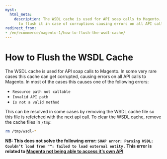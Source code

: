 ```yaml
---
myst:
  html_meta:
    description: The WSDL cache is used for API soap calls to Magento. Read here how
      to flush it in case of corruptions causing errors on all API calls to Magento.
redirect_from:
- /en/ecommerce/magento-1/how-to-flush-the-wsdl-cache/
---
```


<!-- source: https://support.hypernode.com/en/ecommerce/magento-1/how-to-flush-the-wsdl-cache/ -->

# How to Flush the WSDL Cache

The WSDL cache is used for API soap calls to Magento. In some very rare cases this cache can get corrupted, causing errors on all API calls to Magento. In most of the cases this causes one of the following errors:

- `Resource path not callable`
- `Invalid API path`
- `Is not a valid method`

This can be resolved in some cases by removing the WSDL cache file so this file is refetched with the next api call. To clear the WSDL cache, remove the cache files in `/tmp`:

```bash
rm /tmp/wsdl-*
```

**NB: This does not solve the following error: `SOAP error: Parsing WSDL: Couldn’t load from "": failed to load external entity.` This error is related to [Magento not being able to access it’s own API](https://support.hypernode.com/knowledgebase/soap-error-parsing-wsdl-couldnt-load-failed-load-external-entity/)**

